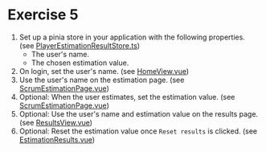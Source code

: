 # Exercise 5

1. Set up a pinia store in your application with the following properties. (see [PlayerEstimationResultStore.ts](../frontend/src/stores/PlayerEstimationResultStore.ts))
    * The user's name.
    * The chosen estimation value.
2. On login, set the user's name. (see [HomeView.vue](../frontend/src/views/HomeView.vue))
3. Use the user's name on the estimation page. (see [ScrumEstimationPage.vue](../frontend/src/components/ScrumEstimationPage/ScrumEstimationPage.vue))
4. Optional: When the user estimates, set the estimation value. (see [ScrumEstimationPage.vue](../frontend/src/components/ScrumEstimationPage/ScrumEstimationPage.vue))
5. Optional: Use the user's name and estimation value on the results page. (see [ResultsView.vue](../frontend/src/views/ResultsView.vue))
6. Optional: Reset the estimation value once `Reset results` is clicked. (see [EstimationResults.vue](../frontend/src/components/EstimationResult/EstimationResults.vue))